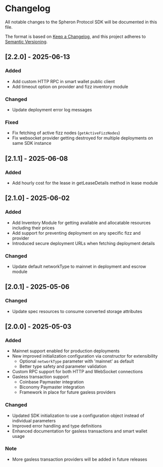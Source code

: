 # Changelog

All notable changes to the Spheron Protocol SDK will be documented in this file.

The format is based on [Keep a Changelog](https://keepachangelog.com/en/1.0.0/),
and this project adheres to [Semantic Versioning](https://semver.org/spec/v2.0.0.html).

## [2.2.0] - 2025-06-13

### Added
- Add custom HTTP RPC in smart wallet public client
- Add timeout option on provider and fizz inventory module

### Changed
- Update deployment error log messages

### Fixed
- Fix fetching of active fizz nodes (`getActiveFizzNodes`)
- Fix websocket provider getting destroyed for multiple deployments on same SDK instance

## [2.1.1] - 2025-06-08

### Added
- Add hourly cost for the lease in getLeaseDetails method in lease module

## [2.1.0] - 2025-06-02

### Added
- Add Inventory Module for getting available and allocatable resources including their prices
- Add support for preventing deployment on any specific fizz and provider
- Introduced secure deployment URLs when fetching deployment details

### Changed
- Update default networkType to mainnet in deployment and escrow module

## [2.0.1] - 2025-05-06

### Changed
- Update spec resources to consume converted storage attributes

## [2.0.0] - 2025-05-03

### Added
- Mainnet support enabled for production deployments
- New improved initialization configuration via constructor for extensibility
  - Optional `networkType` parameter with 'mainnet' as default
  - Better type safety and parameter validation
- Custom RPC support for both HTTP and WebSocket connections
- Gasless transaction support
  - Coinbase Paymaster integration
  - Biconomy Paymaster integration
  - Framework in place for future gasless providers

### Changed
- Updated SDK initialization to use a configuration object instead of individual parameters
- Improved error handling and type definitions
- Enhanced documentation for gasless transactions and smart wallet usage

### Note
- More gasless transaction providers will be added in future releases